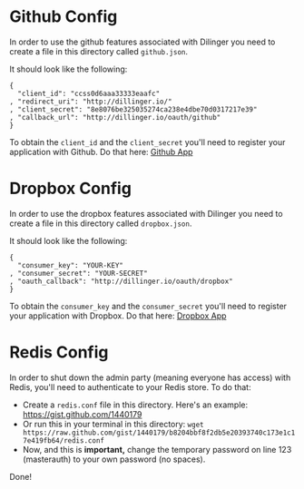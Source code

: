 Github Config
=========

In order to use the github features associated with Dilinger you need to create a file in this directory called `github.json`.

It should look like the following:

    {
      "client_id": "ccss0d6aaa33333eaafc"
    , "redirect_uri": "http://dillinger.io/"
    , "client_secret": "8e8076be325035274ca238e4dbe70d0317217e39"
    , "callback_url": "http://dillinger.io/oauth/github"
    }    

To obtain the `client_id` and the `client_secret` you'll need to register your application with Github.  Do that here:  [Github App]


Dropbox Config
=========

In order to use the dropbox features associated with Dilinger you need to create a file in this directory called `dropbox.json`.

It should look like the following:

    {
      "consumer_key": "YOUR-KEY"
    , "consumer_secret": "YOUR-SECRET"
    , "oauth_callback": "http://dillinger.io/oauth/dropbox"
    }

To obtain the `consumer_key` and the `consumer_secret` you'll need to register your application with Dropbox.  Do that here:  [Dropbox App]


Redis Config
=========

In order to shut down the admin party (meaning everyone has access) with Redis, you'll need to authenticate to your Redis store.  To do that:

* Create a `redis.conf` file in this directory. Here's an example: https://gist.github.com/1440179
* Or run this in your terminal in this directory: `wget https://raw.github.com/gist/1440179/b8204bbf8f2db5e20393740c173e1c17e419fb64/redis.conf`
* Now, and this is **important,** change the temporary password on line 123 (masterauth) to your own password (no spaces).

Done!

  [Github App]: https://github.com/account/applications/new
  [Dropbox App]: https://www.dropbox.com/developers/apps